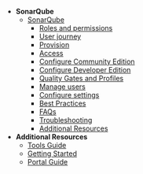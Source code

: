 - **SonarQube**
  - [SonarQube](sonarqube/sonarqube-overview)
    - [Roles and permissions](sonarqube/sonarqube-users-and-permissions)
    - [User journey](sonarqube/sonarqube-user-journey)
    - [Provision](sonarqube/sonarqube-provision)
    - [Access](sonarqube/sonarqube-access)
    - [Configure Community Edition](sonarqube/sonarqube-set-up-community-edition)
    - [Configure Developer Edition](sonarqube/sonarqube-set-up-developer-edition)
    - [Quality Gates and Profiles](sonarqube/sonarqube-quality-gates-and-profiles)
    - [Manage users](sonarqube/sonarqube-manage-users)
    - [Configure settings](sonarqube/sonarqube-configure-settings)
    - [Best Practices](sonarqube/sonarqube-best-practices)
    - [FAQs](sonarqube/sonarqube-faqs) 
    - [Troubleshooting](sonarqube/sonarqube-troubleshooting)
    - [Additional Resources](sonarqube/sonarqube-additional-resources)
- **Additional Resources**
  - [Tools Guide](https://docs.developer.tech.gov.sg/docs/ship-hats-tools-guide/#/tools-overview)
  - [Getting Started](https://docs.developer.tech.gov.sg/docs/ship-hats-getting-started-guide/#/)
  - [Portal Guide](https://docs.developer.tech.gov.sg/docs/ship-hats-portal-guide/#/ship-hats-portal-overview)